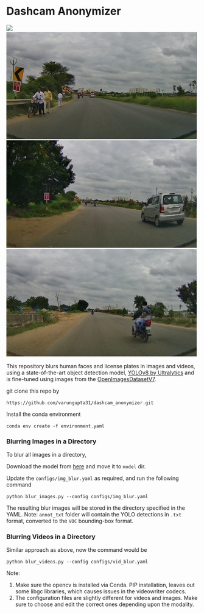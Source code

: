 <h1> Dashcam Anonymizer </h1>


<img src="media/demo.gif"/>
<img src="media/sample_image_3.png" width="500"/>
<img src="media/sample_image_1.png" width="500"/>
<img src="media/sample_image_2.png" width="500"/>


This repository blurs human faces and license plates in images and videos, using a state-of-the-art object detection model, [YOLOv8 by Ultralytics](https://github.com/ultralytics/ultralytics) and is fine-tuned using images from the [OpenImagesDatasetV7](https://storage.googleapis.com/openimages/web/index.html).

git clone this repo by
```
https://github.com/varungupta31/dashcam_anonymizer.git
```

Install the conda environment

```
conda env create -f environment.yaml
```

<h3> Blurring Images in a Directory </h3>

To blur all images in a directory,

Download the model from [here](https://iiitaphyd-my.sharepoint.com/:u:/g/personal/gupta_varun_research_iiit_ac_in/ESmbAC2vtABIvbg-524i-0gBJfARU0IuIFpwktIsXlBbtA?e=fUCBzY) and move it to  `model` dir.

Update the `configs/img_blur.yaml` as required, and run the following command

```
python blur_images.py --config configs/img_blur.yaml
```
The resulting blur images will be stored in the directory specified in the YAML.
Note: `annot_txt` folder will contain the YOLO detections in `.txt` format, converted to the `VOC` bounding-box format.


<h3> Blurring Videos in a Directory </h3>

Similar approach as above, now the command would be

```
python blur_videos.py --config configs/vid_blur.yaml
```
Note:
1. Make sure the opencv is installed via Conda. PIP installation, leaves out some libgc libraries, which causes issues in the videowriter codecs.
2. The configuration files are slightly different for videos and images. Make sure to choose and edit the correct ones depending upon the modality.


